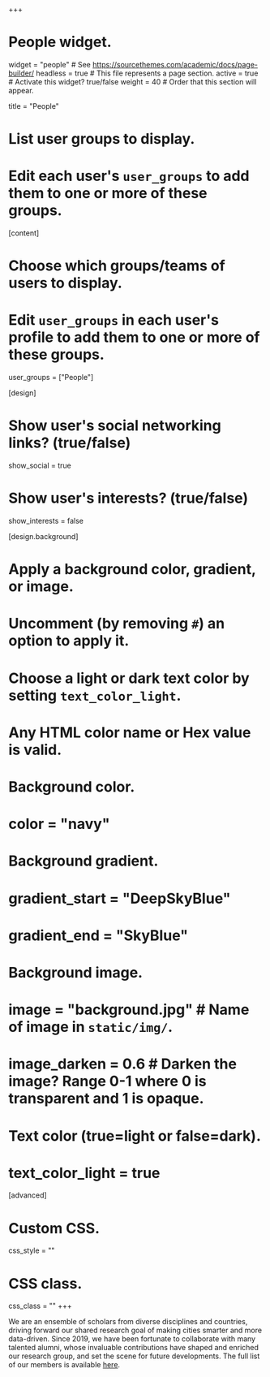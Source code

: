 +++
# People widget.
widget = "people"  # See https://sourcethemes.com/academic/docs/page-builder/
headless = true  # This file represents a page section.
active = true  # Activate this widget? true/false
weight = 40  # Order that this section will appear.

title = "People"

# List user groups to display.
#   Edit each user's `user_groups` to add them to one or more of these groups.

[content]
  # Choose which groups/teams of users to display.
  #   Edit `user_groups` in each user's profile to add them to one or more of these groups.
user_groups = ["People"]

[design]
  # Show user's social networking links? (true/false)
  show_social = true

  # Show user's interests? (true/false)
  show_interests = false

[design.background]
  # Apply a background color, gradient, or image.
  #   Uncomment (by removing `#`) an option to apply it.
  #   Choose a light or dark text color by setting `text_color_light`.
  #   Any HTML color name or Hex value is valid.
  
  # Background color.
  # color = "navy"
  
  # Background gradient.
  # gradient_start = "DeepSkyBlue"
  # gradient_end = "SkyBlue"
  
  # Background image.
  # image = "background.jpg"  # Name of image in `static/img/`.
  # image_darken = 0.6  # Darken the image? Range 0-1 where 0 is transparent and 1 is opaque.

  # Text color (true=light or false=dark).
  # text_color_light = true  
  
[advanced]
 # Custom CSS. 
 css_style = ""
 
 # CSS class.
 css_class = ""
+++

We are an ensemble of scholars from diverse disciplines and countries, driving forward our shared research goal of making cities smarter and more data-driven.
Since 2019, we have been fortunate to collaborate with many talented alumni, whose invaluable contributions have shaped and enriched our research group, and set the scene for future developments.
The full list of our members is available [here](/people).


&nbsp;

